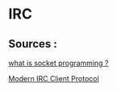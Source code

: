 # IRC

## Sources :

[what is socket programming ?](https://www.scaler.com/topics/socket-programming-in-c/)

[Modern IRC Client Protocol](https://modern.ircdocs.horse/)
